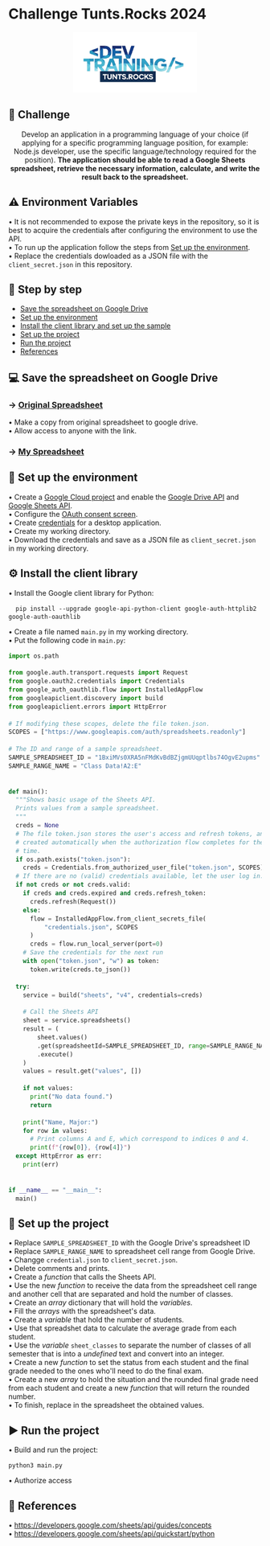 # Challenge Tunts.Rocks 2024
<p align="center">
  <a href="" rel="noopener">
 <img width=auto height=120px padding-bottom=0px src="./logo_dev_training.png" alt="Scout logo"></a>
</p>

## 📝 Challenge

<p align="center"> 
Develop an application in a programming language of your choice (if applying for a specific programming language position, for example: Node.js developer, use the specific language/technology required for the position). <b>The application should be able to read a Google Sheets spreadsheet, retrieve the necessary information, calculate, and write the result back to the spreadsheet.</b>
</p>


## ⚠️ Environment Variables

• It is not recommended to expose the private keys in the repository, so it is best to acquire the credentials after configuring the environment to use the API.<br>
• To run up the application follow the steps from [Set up the environment](#setupenvironment).<br>
• Replace the credentials dowloaded as a JSON file with the ```client_secret.json``` in this repository.<br>


## 📝 Step by step

- [Save the spreadsheet on Google Drive](#googledrive)
- [Set up the environment](#setupenvironment)
- [Install the client library and set up the sample](#installlibrary)
- [Set up the project](#setupproject)
- [Run the project](#runproject)
- [References](#references)

## 💻 Save the spreadsheet on Google Drive <a name="googledrive"></a>

<h3>→ <a href="https://docs.google.com/spreadsheets/d/1XvWJcRLj2WAeXO3ULQ_GxGm9---3SZkjMbGcXMJtt70/edit#gid=0">Original Spreadsheet</a></h3>

• Make a copy from original spreadsheet to google drive.<br>
• Allow access to anyone with the link.

<h3>→ <a href="https://docs.google.com/spreadsheets/d/1fclu6EaP2E-xyDdXQMmBIzHPB_tJuPJDPuCYHtAqoBg/edit#gid=0">My Spreadsheet</a></h3>

## 🌱 Set up the environment <a name="setupenvironment"></a>
• Create a <a href="https://console.cloud.google.com/projectcreate">Google Cloud project</a> and enable the <a href="https://console.cloud.google.com/marketplace/product/google/drive.googleapis.com
">Google Drive API</a> and <a href="https://console.cloud.google.com/marketplace/product/google/sheets.googleapis.com
">Google Sheets API</a>.<br>
• Configure the <a href="https://console.cloud.google.com/apis/credentials/consent
">OAuth consent screen</a>.<br>
• Create <a href="https://console.cloud.google.com/apis/credentials">credentials</a> for a desktop application.<br>
• Create my working directory.<br>
• Download the credentials and save as a JSON file as ```client_secret.json``` in my working directory.


## ⚙️ Install the client library <a name = "installlibrary"></a>

• Install the Google client library for Python:
```
  pip install --upgrade google-api-python-client google-auth-httplib2 google-auth-oauthlib
```
• Create a file named ```main.py``` in my working directory.<br>
• Put the following code in ```main.py```:<br>
```python
import os.path

from google.auth.transport.requests import Request
from google.oauth2.credentials import Credentials
from google_auth_oauthlib.flow import InstalledAppFlow
from googleapiclient.discovery import build
from googleapiclient.errors import HttpError

# If modifying these scopes, delete the file token.json.
SCOPES = ["https://www.googleapis.com/auth/spreadsheets.readonly"]

# The ID and range of a sample spreadsheet.
SAMPLE_SPREADSHEET_ID = "1BxiMVs0XRA5nFMdKvBdBZjgmUUqptlbs74OgvE2upms"
SAMPLE_RANGE_NAME = "Class Data!A2:E"


def main():
  """Shows basic usage of the Sheets API.
  Prints values from a sample spreadsheet.
  """
  creds = None
  # The file token.json stores the user's access and refresh tokens, and is
  # created automatically when the authorization flow completes for the first
  # time.
  if os.path.exists("token.json"):
    creds = Credentials.from_authorized_user_file("token.json", SCOPES)
  # If there are no (valid) credentials available, let the user log in.
  if not creds or not creds.valid:
    if creds and creds.expired and creds.refresh_token:
      creds.refresh(Request())
    else:
      flow = InstalledAppFlow.from_client_secrets_file(
          "credentials.json", SCOPES
      )
      creds = flow.run_local_server(port=0)
    # Save the credentials for the next run
    with open("token.json", "w") as token:
      token.write(creds.to_json())

  try:
    service = build("sheets", "v4", credentials=creds)

    # Call the Sheets API
    sheet = service.spreadsheets()
    result = (
        sheet.values()
        .get(spreadsheetId=SAMPLE_SPREADSHEET_ID, range=SAMPLE_RANGE_NAME)
        .execute()
    )
    values = result.get("values", [])

    if not values:
      print("No data found.")
      return

    print("Name, Major:")
    for row in values:
      # Print columns A and E, which correspond to indices 0 and 4.
      print(f"{row[0]}, {row[4]}")
  except HttpError as err:
    print(err)


if __name__ == "__main__":
  main()
```


## 🔧 Set up the project <a name = "setupproject"></a>

• Replace ```SAMPLE_SPREADSHEET_ID``` with the Google Drive's spreadsheet ID<br>
• Replace ```SAMPLE_RANGE_NAME``` to spreadsheet cell range from Google Drive.<br>
• Changge ```credential.json``` to ```client_secret.json```.<br>
• Delete comments and prints.<br>
• Create a *function* that calls the Sheets API.<br>
• Use the new *function* to receive the data from the spreadsheet cell range and another cell that are separated and hold the number of classes.<br>
• Create an *array* dictionary that will hold the *variables*.<br>
• Fill the *arrays* with the spreadsheet's data.<br>
• Create a *variable* that hold the number of students.<br>
• Use that spreadshet data to calculate the average grade from each student.<br>
• Use the *variable* ```sheet_classes``` to separate the number of classes of all semester that is into a *undefined* text and convert into an integer.<br>
• Create a new *function* to set the status from each student and the final grade needed to the ones who'll need to do the final exam.<br>
• Create a new *array* to hold the situation and the rounded final grade need from each student and create a new *function* that will return the rounded number.<br>
• To finish, replace in the spreadsheet the obtained values.<br>

## ▶️ Run the project <a name = "runproject"></a>

• Build and run the project:<br>
```
python3 main.py
```
• Authorize access<br>


## 📒 References <a name = "references"></a>

• https://developers.google.com/sheets/api/guides/concepts<br>
• https://developers.google.com/sheets/api/quickstart/python<br>